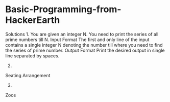 # Basic-Programming-from-HackerEarth
Solutions
1.
You are given an integer N. You need to print the series of all prime numbers till N.
Input Format
The first and only line of the input contains a single integer N denoting the number till where you need to find the series of prime number.
Output Format
Print the desired output in single line separated by spaces.
 
 2. 
 Seating Arrangement
 
 3.
 Zoos
 

